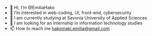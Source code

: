 - 👋 Hi, I’m @EmiliaHako
- 👀 I’m interested in web-coding, UI, front-end, cybersecurity
- 🌱 I am currently studying at Savonia University of Applied Sciences
- 💞️ I am looking for an internship in information technology studies
- 📫 How to reach me hakomaki.emilia@gmail.com

<!---
EmiliaHako/EmiliaHako is a ✨ special ✨ repository because its `README.md` (this file) appears on your GitHub profile.
You can click the Preview link to take a look at your changes.
--->
